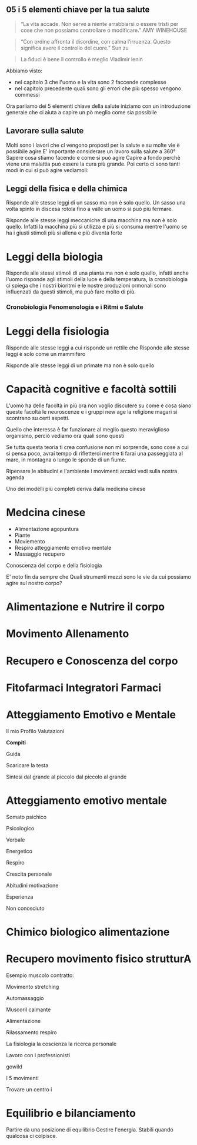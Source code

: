 
## 05 i 5 elementi chiave per la tua salute

> “La vita accade. Non serve a niente arrabbiarsi o essere tristi per cose che non possiamo controllare o modificare.”
 >AMY WINEHOUSE

> “Con ordine affronta il disordine, con calma l’irruenza. Questo significa avere il controllo del cuore.”
> Sun zu

> La fiduci è bene il controllo è meglio 
> Vladimir lenin

Abbiamo visto:

- nel capitolo 3 che l'uomo e la vita sono 2 faccende complesse 
- nel capitolo precedente quali sono gli errori che più spesso vengono commessi 

Ora parliamo dei 5 elementi chiave della salute iniziamo con un introduzione generale che ci aiuta a capire un pò meglio come sia possibile 

## Lavorare sulla salute

Molti sono i lavori che ci vengono proposti per la salute e su molte vie è possibile agire 
E' importante considerare un lavoro sulla salute a 360° 
Sapere cosa stiamo facendo e come si può agire
Capire a fondo perchè viene una malattia può essere la cura più grande.
Poi certo ci sono tanti modi in cui si può agire vediamoli:
 
## Leggi della fisica e della chimica

Risponde alle stesse leggi di un sasso ma non è solo quello.
Un sasso una volta spinto in discesa rotola fino a valle un uomo si può più fermare.

Risponde alle stesse leggi meccaniche di una macchina ma non è solo quello.
Infatti la macchina più si utilizza e più si consuma mentre l'uomo se ha i giusti stimoli più si allena e più diventa forte

# Leggi della biologia

Risponde alle stessi stimoli di una pianta ma non è solo quello, infatti anche l'uomo risponde agli stimoli della luce e della temperatura, la cronobiologia ci spiega che i nostri bioritmi e le nostre produzioni ormonali sono influenzati da questi stimoli, ma può fare molto di più.

### Cronobiologia Fenomenologia e i Ritmi  e Salute



# Leggi della fisiologia

Risponde alle stesse leggi a cui risponde un rettile che 
Risponde alle stesse leggi  è solo come un mammifero

Risponde alle stesse leggi di un primate ma non è solo quello

# Capacità cognitive e facoltà sottili 
L'uomo ha delle facoltà in più ora non voglio discutere su come e cosa siano queste facoltà le neuroscenze e i gruppi new age la religione magari si scontrano su certi aspetti.

Quello che interessa è far funzionare al meglio questo meraviglioso organismo, perciò vediamo ora quali sono questi 


Se tutta questa teoria ti crea confusione non mi sorprende, sono cose a cui si pensa poco, avrai tempo di rifletterci mentre ti farai una passeggiata al mare, in montagna o lungo le sponde di un fiume.


Ripensare le abitudini e l'ambiente i movimenti arcaici vedi sulla nostra agenda


Uno dei modelli più completi deriva dalla medicina cinese





# Medcina cinese 
- Alimentazione agopuntura 
- Piante 
- Moviemento 
- Respiro atteggiamento emotivo mentale 
- Massaggio recupero 

Conoscenza del corpo e della fisiologia

E' noto fin da sempre che 
Quali strumenti mezzi sono le vie da cui possiamo agire sul nostro corpo?


# Alimentazione e Nutrire il corpo
   
# Movimento Allenamento
# Recupero e Conoscenza del corpo

# Fitofarmaci Integratori Farmaci
# Atteggiamento Emotivo e Mentale
Il mio Profilo Valutazioni

**Compiti**

  

Guida

Scaricare la testa

Sintesi dal grande al piccolo dal piccolo al grande

  
# Atteggiamento emotivo mentale

Somato psichico

Psicologico

Verbale

Energetico

Respiro

Crescita personale

Abitudini motivazione

  

Esperienza

Non conosciuto

  

# Chimico biologico alimentazione

  

  
# Recupero movimento  fisico strutturA

Esempio muscolo contratto:

  

Movimento stretching

Automassaggio

Muscoril calmante

  

Alimentazione

  

Rilassamento respiro

La fisiologia la coscienza la ricerca personale 


Lavoro con i professionisti 

gowild


I 5 movimenti

Trovare un centro i

# Equilibrio e bilanciamento

Partire da una posizione di equilibrio
Gestire l'energia. 
Stabili quando qualcosa ci colpisce.






<!--stackedit_data:
eyJoaXN0b3J5IjpbLTM5ODY3Nzc3NywtNjAxMTE2MzUsMTU0OT
IzNzIzNCwzOTU4MDg4MDcsOTcwMzY1Nzc4LC0xNDI3MDU3MDY3
XX0=
-->
